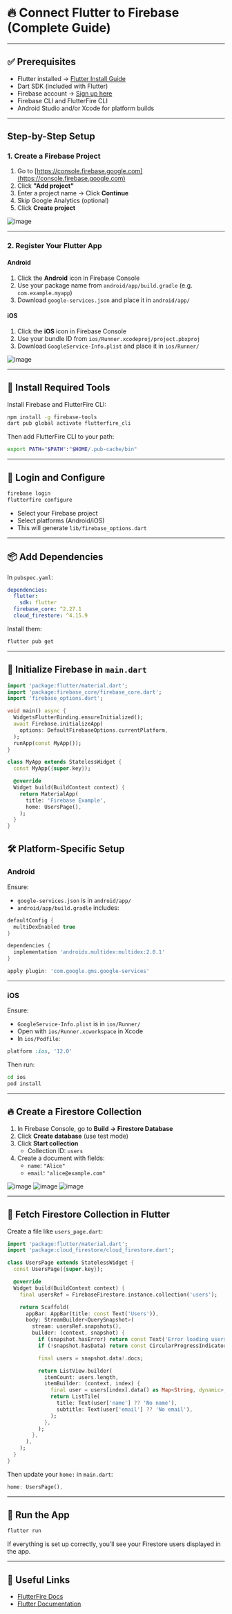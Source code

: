 # 🔥 Connect Flutter to Firebase (Complete Guide)
---

## ✅ Prerequisites

- Flutter installed → [Flutter Install Guide](https://docs.flutter.dev/get-started/install)
- Dart SDK (included with Flutter)
- Firebase account → [Sign up here](https://firebase.google.com/)
- Firebase CLI and FlutterFire CLI
- Android Studio and/or Xcode for platform builds

---

##  Step-by-Step Setup

### 1. Create a Firebase Project

1. Go to [https://console.firebase.google.com](https://console.firebase.google.com)
2. Click **"Add project"**
3. Enter a project name → Click **Continue**
4. Skip Google Analytics (optional)
5. Click **Create project**

![image](https://github.com/user-attachments/assets/fd3aa043-e94c-4429-901f-9717bab65e52)

---

### 2. Register Your Flutter App

#### Android

1. Click the **Android** icon in Firebase Console
2. Use your package name from `android/app/build.gradle` (e.g. `com.example.myapp`)
3. Download `google-services.json` and place it in `android/app/`

#### iOS

1. Click the **iOS** icon in Firebase Console
2. Use your bundle ID from `ios/Runner.xcodeproj/project.pbxproj`
3. Download `GoogleService-Info.plist` and place it in `ios/Runner/`

![image](https://github.com/user-attachments/assets/4e8f78d5-8922-4822-b8c0-22df65ad3003)

---

## 🔧 Install Required Tools

Install Firebase and FlutterFire CLI:

```bash
npm install -g firebase-tools
dart pub global activate flutterfire_cli
```

Then add FlutterFire CLI to your path:

```bash
export PATH="$PATH":"$HOME/.pub-cache/bin"
```

---

## 🔐 Login and Configure

```bash
firebase login
flutterfire configure
```

- Select your Firebase project
- Select platforms (Android/iOS)
- This will generate `lib/firebase_options.dart`

---

## 📦 Add Dependencies

In `pubspec.yaml`:

```yaml
dependencies:
  flutter:
    sdk: flutter
  firebase_core: ^2.27.1
  cloud_firestore: ^4.15.9
```

Install them:

```bash
flutter pub get
```

---

## 🚀 Initialize Firebase in `main.dart`

```dart
import 'package:flutter/material.dart';
import 'package:firebase_core/firebase_core.dart';
import 'firebase_options.dart';

void main() async {
  WidgetsFlutterBinding.ensureInitialized();
  await Firebase.initializeApp(
    options: DefaultFirebaseOptions.currentPlatform,
  );
  runApp(const MyApp());
}

class MyApp extends StatelessWidget {
  const MyApp({super.key});

  @override
  Widget build(BuildContext context) {
    return MaterialApp(
      title: 'Firebase Example',
      home: UsersPage(),
    );
  }
}
```

## 🛠 Platform-Specific Setup

### Android

Ensure:

- `google-services.json` is in `android/app/`
- `android/app/build.gradle` includes:

```gradle
defaultConfig {
  multiDexEnabled true
}

dependencies {
  implementation 'androidx.multidex:multidex:2.0.1'
}

apply plugin: 'com.google.gms.google-services'
```
---

### iOS

Ensure:

- `GoogleService-Info.plist` is in `ios/Runner/`
- Open with `ios/Runner.xcworkspace` in Xcode
- In `ios/Podfile`:

```ruby
platform :ios, '12.0'
```

Then run:

```bash
cd ios
pod install
```
---

## 🔥 Create a Firestore Collection

1. In Firebase Console, go to **Build → Firestore Database**
2. Click **Create database** (use test mode)
3. Click **Start collection**
   - Collection ID: `users`
4. Create a document with fields:
   - `name`: `"Alice"`
   - `email`: `"alice@example.com"`

![image](https://github.com/user-attachments/assets/b55c0e17-841f-43b5-99e9-c02b8350f4c3)
![image](https://github.com/user-attachments/assets/aec3ed32-6c8b-4f75-a3ab-9f070706cbd2)
![image](https://github.com/user-attachments/assets/bdc95a26-8367-404c-9cef-064e43bae922)


---

## 📄 Fetch Firestore Collection in Flutter

Create a file like `users_page.dart`:

```dart
import 'package:flutter/material.dart';
import 'package:cloud_firestore/cloud_firestore.dart';

class UsersPage extends StatelessWidget {
  const UsersPage({super.key});

  @override
  Widget build(BuildContext context) {
    final usersRef = FirebaseFirestore.instance.collection('users');

    return Scaffold(
      appBar: AppBar(title: const Text('Users')),
      body: StreamBuilder<QuerySnapshot>(
        stream: usersRef.snapshots(),
        builder: (context, snapshot) {
          if (snapshot.hasError) return const Text('Error loading users');
          if (!snapshot.hasData) return const CircularProgressIndicator();

          final users = snapshot.data!.docs;

          return ListView.builder(
            itemCount: users.length,
            itemBuilder: (context, index) {
              final user = users[index].data() as Map<String, dynamic>;
              return ListTile(
                title: Text(user['name'] ?? 'No name'),
                subtitle: Text(user['email'] ?? 'No email'),
              );
            },
          );
        },
      ),
    );
  }
}
```

Then update your `home:` in `main.dart`:

```dart
home: UsersPage(),
```
---

## 🧪 Run the App

```bash
flutter run
```

If everything is set up correctly, you’ll see your Firestore users displayed in the app.

---

## 🔗 Useful Links

- [FlutterFire Docs](https://firebase.flutter.dev/)
- [Flutter Documentation](https://docs.flutter.dev/)
